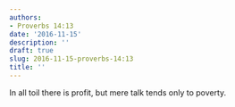 ```yaml
---
authors:
- Proverbs 14:13
date: '2016-11-15'
description: ''
draft: true
slug: 2016-11-15-proverbs-14:13
title: ''
---
```

In all toil there is profit, but mere talk tends only to poverty.




